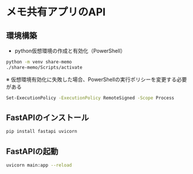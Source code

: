 # メモ共有アプリのAPI

## 環境構築
- python仮想環境の作成と有効化（PowerShell）
```bash
python -m venv share-memo
./share-memo/Scripts/activate
``` 

※ 仮想環境有効化に失敗した場合、PowerShellの実行ポリシーを変更する必要がある  
```bash
Set-ExecutionPolicy -ExecutionPolicy RemoteSigned -Scope Process
```

## FastAPIのインストール
```bash
pip install fastapi uvicorn
```

## FastAPIの起動
```bash
uvicorn main:app --reload
``` 